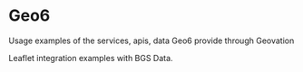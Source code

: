 # Geo6
Usage examples of the services, apis, data Geo6 provide through Geovation

Leaflet integration examples with BGS Data.
